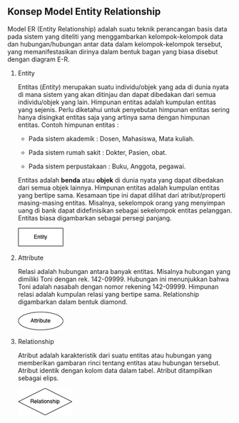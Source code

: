 ## Konsep Model Entity Relationship

Model ER (Entity Relationship) adalah suatu teknik perancangan basis data pada sistem yang diteliti yang menggambarkan kelompok-kelompok data dan hubungan/hubungan antar data dalam kelompok-kelompok tersebut, yang memanifestasikan dirinya dalam bentuk bagan yang biasa disebut dengan diagram E-R.

1. Entity

    Entitas (*Entity*) merupakan suatu individu/objek yang ada di dunia nyata di mana sistem yang akan ditinjau dan dapat dibedakan dari semua individu/objek yang lain. Himpunan entitas adalah kumpulan entitas yang sejenis. Perlu diketahui untuk penyebutan himpunan entitas sering hanya disingkat entitas saja yang artinya sama dengan himpunan entitas. Contoh himpunan entitas :

    * Pada sistem akademik : Dosen, Mahasiswa, Mata kuliah. 
    
    * Pada sistem rumah sakit : Dokter, Pasien, obat.

    * Pada sistem perpustakaan : Buku, Anggota, pegawai.

    Entitas adalah **benda** atau **objek** di dunia nyata yang dapat dibedakan dari semua objek lainnya. Himpunan entitas adalah kumpulan entitas yang bertipe sama. Kesamaan tipe ini dapat dilihat dari atribut/properti masing-masing entitas. Misalnya, sekelompok orang yang menyimpan uang di bank dapat didefinisikan sebagai sekelompok entitas pelanggan. Entitas biasa digambarkan sebagai persegi panjang.

    ![image](/assets/Entity.png)

2. Attribute

    Relasi adalah hubungan antara banyak entitas. Misalnya hubungan yang dimiliki Toni dengan rek. 142-09999. Hubungan ini menunjukkan bahwa Toni adalah nasabah dengan nomor rekening 142-09999. Himpunan relasi adalah kumpulan relasi yang bertipe sama. Relationship digambarkan dalam bentuk diamond.

    ![image](/assets/Attribute.png)

3. Relationship

    Atribut adalah karakteristik dari suatu entitas atau hubungan yang memberikan gambaran rinci tentang entitas atau hubungan tersebut. Atribut identik dengan kolom data dalam tabel. Atribut ditampilkan sebagai elips.

    ![image](/assets/Relationship.png)

